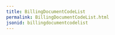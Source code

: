 ```yaml
---
title: BillingDocumentCodeList
permalink: BillingDocumentCodeList.html
jsonid: billingdocumentcodelist
---
```

